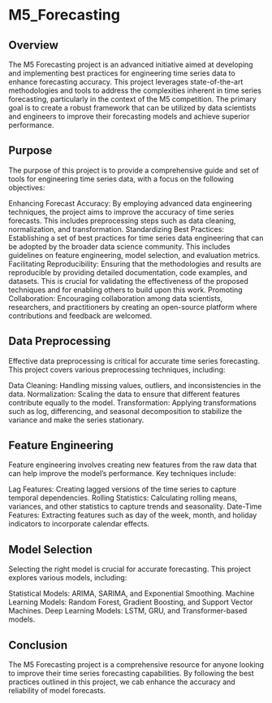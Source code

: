 # M5_Forecasting

## Overview
The M5 Forecasting project is an advanced initiative aimed at developing and implementing best practices for engineering time series data to enhance forecasting accuracy. This project leverages state-of-the-art methodologies and tools to address the complexities inherent in time series forecasting, particularly in the context of the M5 competition. The primary goal is to create a robust framework that can be utilized by data scientists and engineers to improve their forecasting models and achieve superior performance.

## Purpose
The purpose of this project is to provide a comprehensive guide and set of tools for engineering time series data, with a focus on the following objectives:

Enhancing Forecast Accuracy: By employing advanced data engineering techniques, the project aims to improve the accuracy of time series forecasts. This includes preprocessing steps such as data cleaning, normalization, and transformation.
Standardizing Best Practices: Establishing a set of best practices for time series data engineering that can be adopted by the broader data science community. This includes guidelines on feature engineering, model selection, and evaluation metrics.
Facilitating Reproducibility: Ensuring that the methodologies and results are reproducible by providing detailed documentation, code examples, and datasets. This is crucial for validating the effectiveness of the proposed techniques and for enabling others to build upon this work.
Promoting Collaboration: Encouraging collaboration among data scientists, researchers, and practitioners by creating an open-source platform where contributions and feedback are welcomed.

## Data Preprocessing
Effective data preprocessing is critical for accurate time series forecasting. This project covers various preprocessing techniques, including:

Data Cleaning: Handling missing values, outliers, and inconsistencies in the data.
Normalization: Scaling the data to ensure that different features contribute equally to the model.
Transformation: Applying transformations such as log, differencing, and seasonal decomposition to stabilize the variance and make the series stationary.


## Feature Engineering
Feature engineering involves creating new features from the raw data that can help improve the model’s performance. Key techniques include:

Lag Features: Creating lagged versions of the time series to capture temporal dependencies.
Rolling Statistics: Calculating rolling means, variances, and other statistics to capture trends and seasonality.
Date-Time Features: Extracting features such as day of the week, month, and holiday indicators to incorporate calendar effects.


## Model Selection
Selecting the right model is crucial for accurate forecasting. This project explores various models, including:

Statistical Models: ARIMA, SARIMA, and Exponential Smoothing.
Machine Learning Models: Random Forest, Gradient Boosting, and Support Vector Machines.
Deep Learning Models: LSTM, GRU, and Transformer-based models.

## Conclusion

The M5 Forecasting project is a comprehensive resource for anyone looking to improve their time series forecasting capabilities. By following the best practices outlined in this project, we cab enhance the accuracy and reliability of model forecasts. 
